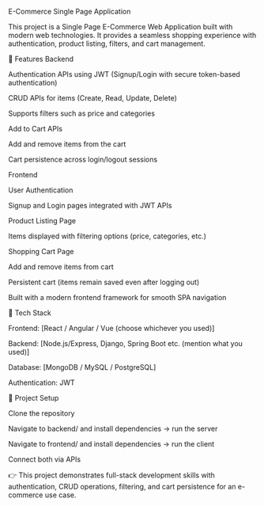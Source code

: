 E-Commerce Single Page Application

This project is a Single Page E-Commerce Web Application built with modern web technologies. It provides a seamless shopping experience with authentication, product listing, filters, and cart management.

🔧 Features
Backend

Authentication APIs using JWT (Signup/Login with secure token-based authentication)

CRUD APIs for items (Create, Read, Update, Delete)

Supports filters such as price and categories

Add to Cart APIs

Add and remove items from the cart

Cart persistence across login/logout sessions

Frontend

User Authentication

Signup and Login pages integrated with JWT APIs

Product Listing Page

Items displayed with filtering options (price, categories, etc.)

Shopping Cart Page

Add and remove items from cart

Persistent cart (items remain saved even after logging out)

Built with a modern frontend framework for smooth SPA navigation

🚀 Tech Stack

Frontend: [React / Angular / Vue (choose whichever you used)]

Backend: [Node.js/Express, Django, Spring Boot etc. (mention what you used)]

Database: [MongoDB / MySQL / PostgreSQL]

Authentication: JWT

📂 Project Setup

Clone the repository

Navigate to backend/ and install dependencies → run the server

Navigate to frontend/ and install dependencies → run the client

Connect both via APIs

👉 This project demonstrates full-stack development skills with authentication, CRUD operations, filtering, and cart persistence for an e-commerce use case.
